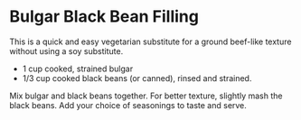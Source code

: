 Bulgar Black Bean Filling
=========================

This is a quick and easy vegetarian substitute for a ground beef-like texture without using a soy substitute.

* 1 cup cooked, strained bulgar
* 1/3 cup cooked black beans (or canned), rinsed and strained.

Mix bulgar and black beans together. For better texture, slightly mash the black beans. Add your choice of seasonings to taste and serve. 
